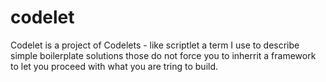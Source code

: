 codelet
=======

Codelet is a project of Codelets - like scriptlet a term I use to describe simple boilerplate solutions those do not force you to inherrit a framework to let you proceed with what you are tring to build. 

